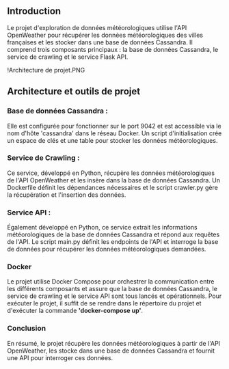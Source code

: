 
 ## Introduction 
Le projet d'exploration de données météorologiques utilise l'API OpenWeather pour récupérer les données météorologiques des villes françaises et les stocker dans une base de données Cassandra. Il comprend trois composants principaux : la base de données Cassandra, le service de crawling et le service Flask API.

!Architecture de projet.PNG

## Architecture et outils de projet 

### Base de données Cassandra : 
Elle est configurée pour fonctionner sur le port 9042 et est accessible via le nom d'hôte 'cassandra' dans le réseau Docker. Un script d'initialisation crée un espace de clés et une table pour stocker les données météorologiques.

### Service de Crawling : 
Ce service, développé en Python, récupère les données météorologiques de l'API OpenWeather et les insère dans la base de données Cassandra. Un Dockerfile définit les dépendances nécessaires et le script crawler.py gère la récupération et l'insertion des données.

### Service API : 
Également développé en Python, ce service extrait les informations météorologiques de la base de données Cassandra et répond aux requêtes de l'API. Le script main.py définit les endpoints de l'API et interroge la base de données pour récupérer les données météorologiques demandées.

### Docker
Le projet utilise Docker Compose pour orchestrer la communication entre les différents composants et assure que la base de données Cassandra, le service de crawling et le service API sont tous lancés et opérationnels. Pour exécuter le projet, il suffit de se rendre dans le répertoire du projet et d'exécuter la commande **'docker-compose up'**.



### Conclusion 

En résumé, le projet récupère les données météorologiques à partir de l'API OpenWeather, les stocke dans une base de données Cassandra et fournit une API pour interroger ces données.
































